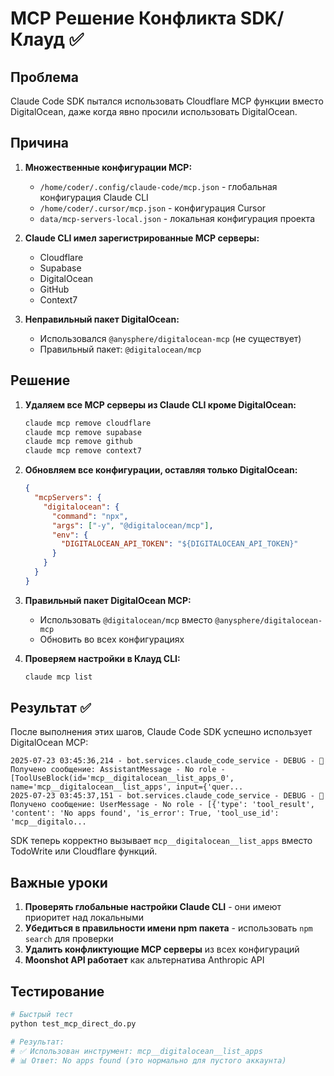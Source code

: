 # MCP Решение Конфликта SDK/Клауд ✅

## Проблема

Claude Code SDK пытался использовать Cloudflare MCP функции вместо DigitalOcean, даже когда явно просили использовать DigitalOcean.

## Причина

1. **Множественные конфигурации MCP:**
   - `/home/coder/.config/claude-code/mcp.json` - глобальная конфигурация Claude CLI
   - `/home/coder/.cursor/mcp.json` - конфигурация Cursor
   - `data/mcp-servers-local.json` - локальная конфигурация проекта

2. **Claude CLI имел зарегистрированные MCP серверы:**
   - Cloudflare
   - Supabase
   - DigitalOcean
   - GitHub
   - Context7

3. **Неправильный пакет DigitalOcean:**
   - Использовался `@anysphere/digitalocean-mcp` (не существует)
   - Правильный пакет: `@digitalocean/mcp`

## Решение

1. **Удаляем все MCP серверы из Claude CLI кроме DigitalOcean:**
   ```bash
   claude mcp remove cloudflare
   claude mcp remove supabase
   claude mcp remove github
   claude mcp remove context7
   ```

2. **Обновляем все конфигурации, оставляя только DigitalOcean:**
   ```json
   {
     "mcpServers": {
       "digitalocean": {
         "command": "npx",
         "args": ["-y", "@digitalocean/mcp"],
         "env": {
           "DIGITALOCEAN_API_TOKEN": "${DIGITALOCEAN_API_TOKEN}"
         }
       }
     }
   }
   ```

3. **Правильный пакет DigitalOcean MCP:**
   - Использовать `@digitalocean/mcp` вместо `@anysphere/digitalocean-mcp`
   - Обновить во всех конфигурациях

4. **Проверяем настройки в Клауд CLI:**
   ```bash
   claude mcp list
   ```

## Результат ✅

После выполнения этих шагов, Claude Code SDK успешно использует DigitalOcean MCP:

```
2025-07-23 03:45:36,214 - bot.services.claude_code_service - DEBUG - 📨 Получено сообщение: AssistantMessage - No role - [ToolUseBlock(id='mcp__digitalocean__list_apps_0', name='mcp__digitalocean__list_apps', input={'quer...
2025-07-23 03:45:37,151 - bot.services.claude_code_service - DEBUG - 📨 Получено сообщение: UserMessage - No role - [{'type': 'tool_result', 'content': 'No apps found', 'is_error': True, 'tool_use_id': 'mcp__digitalo...
```

SDK теперь корректно вызывает `mcp__digitalocean__list_apps` вместо TodoWrite или Cloudflare функций.

## Важные уроки

1. **Проверять глобальные настройки Claude CLI** - они имеют приоритет над локальными
2. **Убедиться в правильности имени npm пакета** - использовать `npm search` для проверки
3. **Удалить конфликтующие MCP серверы** из всех конфигураций
4. **Moonshot API работает** как альтернатива Anthropic API

## Тестирование

```bash
# Быстрый тест
python test_mcp_direct_do.py

# Результат:
# ✅ Использован инструмент: mcp__digitalocean__list_apps
# 📊 Ответ: No apps found (это нормально для пустого аккаунта)
```